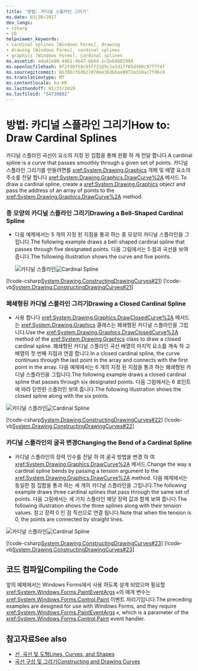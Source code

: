 ```yaml
---
title: '방법: 카디널 스플라인 그리기'
ms.date: 03/30/2017
dev_langs:
- csharp
- vb
helpviewer_keywords:
- cardinal splines [Windows Forms], drawing
- drawing [Windows Forms], cardinal splines
- graphics [Windows Forms], cardinal splines
ms.assetid: a4a41e80-4461-4b47-b6bd-2c5e68881994
ms.openlocfilehash: 9f2fd0f54c95ff2185c1a1d17785d300c97f7f4f
ms.sourcegitcommit: 6b308cf6d627d78ee36dbbae8972a310ac7fd6c8
ms.translationtype: MT
ms.contentlocale: ko-KR
ms.lasthandoff: 01/23/2019
ms.locfileid: "54739802"
---
```

# <a name="how-to-draw-cardinal-splines"></a><span data-ttu-id="b79fc-102">방법: 카디널 스플라인 그리기</span><span class="sxs-lookup"><span data-stu-id="b79fc-102">How to: Draw Cardinal Splines</span></span>
<span data-ttu-id="b79fc-103">카디널 스플라인 곡선이 요소의 지정 된 집합을 통해 원활 하 게 전달 합니다.</span><span class="sxs-lookup"><span data-stu-id="b79fc-103">A cardinal spline is a curve that passes smoothly through a given set of points.</span></span> <span data-ttu-id="b79fc-104">카디널 스플라인 그리기를 만들려면를 <xref:System.Drawing.Graphics> 개체 및 배열 요소의 주소를 전달 합니다 <xref:System.Drawing.Graphics.DrawCurve%2A> 메서드.</span><span class="sxs-lookup"><span data-stu-id="b79fc-104">To draw a cardinal spline, create a <xref:System.Drawing.Graphics> object and pass the address of an array of points to the <xref:System.Drawing.Graphics.DrawCurve%2A> method.</span></span>  
  
### <a name="drawing-a-bell-shaped-cardinal-spline"></a><span data-ttu-id="b79fc-105">종 모양의 카디널 스플라인 그리기</span><span class="sxs-lookup"><span data-stu-id="b79fc-105">Drawing a Bell-Shaped Cardinal Spline</span></span>  
  
-   <span data-ttu-id="b79fc-106">다음 예제에서는 5 개의 지정 된 지점을 통과 하는 종 모양의 카디널 스플라인을 그립니다.</span><span class="sxs-lookup"><span data-stu-id="b79fc-106">The following example draws a bell-shaped cardinal spline that passes through five designated points.</span></span> <span data-ttu-id="b79fc-107">다음 그림에서는 5 점과 곡선을 보여 줍니다.</span><span class="sxs-lookup"><span data-stu-id="b79fc-107">The following illustration shows the curve and five points.</span></span>  
  
     <span data-ttu-id="b79fc-108">![카디널 스플라인](../../../../docs/framework/winforms/advanced/media/cardinalspline1.png "CardinalSpline1")</span><span class="sxs-lookup"><span data-stu-id="b79fc-108">![Cardinal Spline](../../../../docs/framework/winforms/advanced/media/cardinalspline1.png "CardinalSpline1")</span></span>  
  
 [!code-csharp[System.Drawing.ConstructingDrawingCurves#21](../../../../samples/snippets/csharp/VS_Snippets_Winforms/System.Drawing.ConstructingDrawingCurves/CS/Class1.cs#21)]
 [!code-vb[System.Drawing.ConstructingDrawingCurves#21](../../../../samples/snippets/visualbasic/VS_Snippets_Winforms/System.Drawing.ConstructingDrawingCurves/VB/Class1.vb#21)]  
  
### <a name="drawing-a-closed-cardinal-spline"></a><span data-ttu-id="b79fc-109">폐쇄형된 카디널 스플라인 그리기</span><span class="sxs-lookup"><span data-stu-id="b79fc-109">Drawing a Closed Cardinal Spline</span></span>  
  
-   <span data-ttu-id="b79fc-110">사용 합니다 <xref:System.Drawing.Graphics.DrawClosedCurve%2A> 메서드는 <xref:System.Drawing.Graphics> 클래스는 폐쇄형된 카디널 스플라인을 그립니다.</span><span class="sxs-lookup"><span data-stu-id="b79fc-110">Use the <xref:System.Drawing.Graphics.DrawClosedCurve%2A> method of the <xref:System.Drawing.Graphics> class to draw a closed cardinal spline.</span></span> <span data-ttu-id="b79fc-111">폐쇄형된 카디널 스플라인 곡선 배열의 마지막 요소를 계속 하 고 배열의 첫 번째 지점과 연결 합니다.</span><span class="sxs-lookup"><span data-stu-id="b79fc-111">In a closed cardinal spline, the curve continues through the last point in the array and connects with the first point in the array.</span></span> <span data-ttu-id="b79fc-112">다음 예제에서는 6 개의 지정 된 지점을 통과 하는 폐쇄형된 카디널 스플라인을 그립니다.</span><span class="sxs-lookup"><span data-stu-id="b79fc-112">The following example draws a closed cardinal spline that passes through six designated points.</span></span> <span data-ttu-id="b79fc-113">다음 그림에서는 6 포인트에 따라 닫힌된 스플라인 보여 줍니다.</span><span class="sxs-lookup"><span data-stu-id="b79fc-113">The following illustration shows the closed spline along with the six points.</span></span>  
  
 <span data-ttu-id="b79fc-114">![카디널 스플라인](../../../../docs/framework/winforms/advanced/media/cardinalspline1a.png "CardinalSpline1A")</span><span class="sxs-lookup"><span data-stu-id="b79fc-114">![Cardinal Spline](../../../../docs/framework/winforms/advanced/media/cardinalspline1a.png "CardinalSpline1A")</span></span>  
  
 [!code-csharp[System.Drawing.ConstructingDrawingCurves#22](../../../../samples/snippets/csharp/VS_Snippets_Winforms/System.Drawing.ConstructingDrawingCurves/CS/Class1.cs#22)]
 [!code-vb[System.Drawing.ConstructingDrawingCurves#22](../../../../samples/snippets/visualbasic/VS_Snippets_Winforms/System.Drawing.ConstructingDrawingCurves/VB/Class1.vb#22)]  
  
### <a name="changing-the-bend-of-a-cardinal-spline"></a><span data-ttu-id="b79fc-115">카디널 스플라인의 굴곡 변경</span><span class="sxs-lookup"><span data-stu-id="b79fc-115">Changing the Bend of a Cardinal Spline</span></span>  
  
-   <span data-ttu-id="b79fc-116">카디널 스플라인의 장력 인수를 전달 하 여 굴곡 방법을 변경 하 여 <xref:System.Drawing.Graphics.DrawCurve%2A> 메서드.</span><span class="sxs-lookup"><span data-stu-id="b79fc-116">Change the way a cardinal spline bends by passing a tension argument to the <xref:System.Drawing.Graphics.DrawCurve%2A> method.</span></span> <span data-ttu-id="b79fc-117">다음 예제에서는 동일한 점 집합을 통과 하는 세 개의 카디널 스플라인을 그립니다.</span><span class="sxs-lookup"><span data-stu-id="b79fc-117">The following example draws three cardinal splines that pass through the same set of points.</span></span> <span data-ttu-id="b79fc-118">다음 그림에서는 세 가지 스플라인 해당 장력 값과 함께 보여 줍니다.</span><span class="sxs-lookup"><span data-stu-id="b79fc-118">The following illustration shows the three splines along with their tension values.</span></span> <span data-ttu-id="b79fc-119">참고 장력 0 인 점 직선으로 연결 됩니다.</span><span class="sxs-lookup"><span data-stu-id="b79fc-119">Note that when the tension is 0, the points are connected by straight lines.</span></span>  
  
 <span data-ttu-id="b79fc-120">![카디널 스플라인](../../../../docs/framework/winforms/advanced/media/cardinalspline2.png "CardinalSpline2")</span><span class="sxs-lookup"><span data-stu-id="b79fc-120">![Cardinal Spline](../../../../docs/framework/winforms/advanced/media/cardinalspline2.png "CardinalSpline2")</span></span>  
  
 [!code-csharp[System.Drawing.ConstructingDrawingCurves#23](../../../../samples/snippets/csharp/VS_Snippets_Winforms/System.Drawing.ConstructingDrawingCurves/CS/Class1.cs#23)]
 [!code-vb[System.Drawing.ConstructingDrawingCurves#23](../../../../samples/snippets/visualbasic/VS_Snippets_Winforms/System.Drawing.ConstructingDrawingCurves/VB/Class1.vb#23)]  
  
## <a name="compiling-the-code"></a><span data-ttu-id="b79fc-121">코드 컴파일</span><span class="sxs-lookup"><span data-stu-id="b79fc-121">Compiling the Code</span></span>  
 <span data-ttu-id="b79fc-122">앞의 예제에서는 Windows Forms에서 사용 하도록 설계 되었으며 필요할 <xref:System.Windows.Forms.PaintEventArgs> `e`의 매개 변수는 <xref:System.Windows.Forms.Control.Paint> 이벤트 처리기입니다.</span><span class="sxs-lookup"><span data-stu-id="b79fc-122">The preceding examples are designed for use with Windows Forms, and they require <xref:System.Windows.Forms.PaintEventArgs> `e`, which is a parameter of the <xref:System.Windows.Forms.Control.Paint> event handler.</span></span>  
  
## <a name="see-also"></a><span data-ttu-id="b79fc-123">참고자료</span><span class="sxs-lookup"><span data-stu-id="b79fc-123">See also</span></span>
- [<span data-ttu-id="b79fc-124">선, 곡선 및 도형</span><span class="sxs-lookup"><span data-stu-id="b79fc-124">Lines, Curves, and Shapes</span></span>](../../../../docs/framework/winforms/advanced/lines-curves-and-shapes.md)
- [<span data-ttu-id="b79fc-125">곡선 구성 및 그리기</span><span class="sxs-lookup"><span data-stu-id="b79fc-125">Constructing and Drawing Curves</span></span>](../../../../docs/framework/winforms/advanced/constructing-and-drawing-curves.md)
